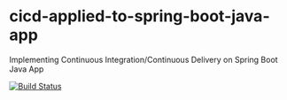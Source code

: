# cicd-applied-to-spring-boot-java-app
Implementing Continuous Integration/Continuous Delivery on Spring Boot Java App

[![Build Status](https://travis-ci.com/sdosis/cicd-applied-to-spring-boot-java-app.svg)](https://travis-ci.com/sdosis/cicd-applied-to-spring-boot-java-app)